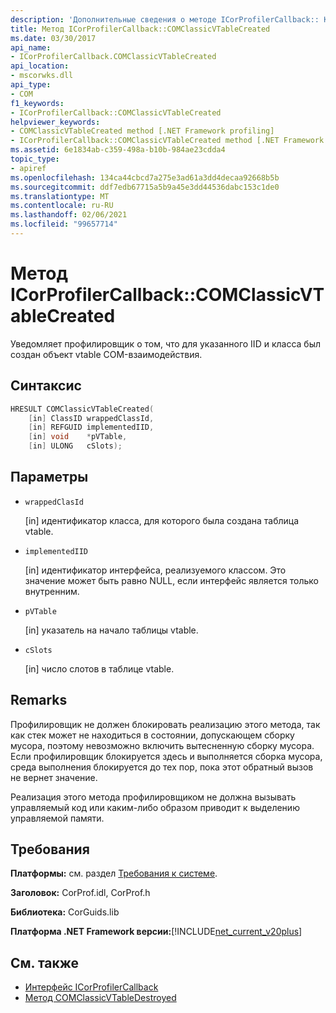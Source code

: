```yaml
---
description: 'Дополнительные сведения о методе ICorProfilerCallback:: Комклассиквтаблекреатед'
title: Метод ICorProfilerCallback::COMClassicVTableCreated
ms.date: 03/30/2017
api_name:
- ICorProfilerCallback.COMClassicVTableCreated
api_location:
- mscorwks.dll
api_type:
- COM
f1_keywords:
- ICorProfilerCallback::COMClassicVTableCreated
helpviewer_keywords:
- COMClassicVTableCreated method [.NET Framework profiling]
- ICorProfilerCallback::COMClassicVTableCreated method [.NET Framework profiling]
ms.assetid: 6e1834ab-c359-498a-b10b-984ae23cdda4
topic_type:
- apiref
ms.openlocfilehash: 134ca44cbcd7a275e3ad61a3dd4decaa92668b5b
ms.sourcegitcommit: ddf7edb67715a5b9a45e3dd44536dabc153c1de0
ms.translationtype: MT
ms.contentlocale: ru-RU
ms.lasthandoff: 02/06/2021
ms.locfileid: "99657714"
---
```

# <a name="icorprofilercallbackcomclassicvtablecreated-method"></a>Метод ICorProfilerCallback::COMClassicVTableCreated

Уведомляет профилировщик о том, что для указанного IID и класса был создан объект vtable COM-взаимодействия.  
  
## <a name="syntax"></a>Синтаксис  
  
```cpp  
HRESULT COMClassicVTableCreated(  
    [in] ClassID wrappedClassId,  
    [in] REFGUID implementedIID,  
    [in] void    *pVTable,  
    [in] ULONG   cSlots);  
```  
  
## <a name="parameters"></a>Параметры

- `wrappedClasId`

  \[in] идентификатор класса, для которого была создана таблица vtable.

- `implementedIID`

  \[in] идентификатор интерфейса, реализуемого классом. Это значение может быть равно NULL, если интерфейс является только внутренним.

- `pVTable`

  \[in] указатель на начало таблицы vtable.

- `cSlots`

  \[in] число слотов в таблице vtable.

## <a name="remarks"></a>Remarks  

 Профилировщик не должен блокировать реализацию этого метода, так как стек может не находиться в состоянии, допускающем сборку мусора, поэтому невозможно включить вытесненную сборку мусора. Если профилировщик блокируется здесь и выполняется сборка мусора, среда выполнения блокируется до тех пор, пока этот обратный вызов не вернет значение.  
  
 Реализация этого метода профилировщиком не должна вызывать управляемый код или каким-либо образом приводит к выделению управляемой памяти.  
  
## <a name="requirements"></a>Требования  

 **Платформы:** см. раздел [Требования к системе](../../get-started/system-requirements.md).  
  
 **Заголовок:** CorProf.idl, CorProf.h  
  
 **Библиотека:** CorGuids.lib  
  
 **Платформа .NET Framework версии:**[!INCLUDE[net_current_v20plus](../../../../includes/net-current-v20plus-md.md)]  
  
## <a name="see-also"></a>См. также

- [Интерфейс ICorProfilerCallback](icorprofilercallback-interface.md)
- [Метод COMClassicVTableDestroyed](icorprofilercallback-comclassicvtabledestroyed-method.md)
